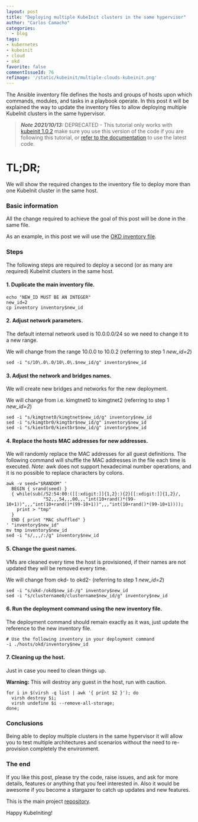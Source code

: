 ```yaml
---
layout: post
title: "Deploying multiple KubeInit clusters in the same hypervisor"
author: "Carlos Camacho"
categories:
  - blog
tags:
- kubernetes
- kubeinit
- cloud
- okd
favorite: false
commentIssueId: 76
refimage: '/static/kubeinit/multiple-clouds-kubeinit.png'
---
```


The Ansible inventory file defines the hosts and groups of hosts upon which commands,
modules, and tasks in a playbook operate.
In this post it will be explained the way to update the inventory files to allow
deploying multiple KubeInit clusters in the same hypervisor.

>  __*Note 2021/10/13:*__ DEPRECATED - This tutorial only works with
[kubeinit 1.0.2](https://github.com/Kubeinit/kubeinit/releases/tag/1.0.2) make
sure you use this version of the code if you are following this tutorial, or
[refer to the documentation](https://docs.kubeinit.org/) to use the latest code.

# TL;DR;

We will show the required changes to the inventory file to
deploy more than one KubeInit cluster in the same host.

### Basic information

All the change required to achieve the goal of this post will be done in
the same file.

As an example, in this post we will use the [OKD inventory file](https://github.com/Kubeinit/kubeinit/blob/master/kubeinit/hosts/okd/inventory).

### Steps

The following steps are required to deploy a second (or as many are required) KubeInit clusters in the same host.

#### 1. Duplicate the main inventory file.

```
echo "NEW_ID MUST BE AN INTEGER"
new_id=2
cp inventory inventory$new_id
```

#### 2. Adjust network parameters.

The default internal network used is 10.0.0.0/24
so we need to change it to a new range.

We will change from the range 10.0.0 to 10.0.2 (referring to step 1 *new_id=2*)

```
sed -i "s/10\.0\.0/10\.0\.$new_id/g" inventory$new_id
```

#### 3. Adjust the network and bridges names.

We will create new bridges and networks for the new
deployment.

We will change from i.e. kimgtnet0 to kimgtnet2 (referring to step 1 *new_id=2*)

```
sed -i "s/kimgtnet0/kimgtnet$new_id/g" inventory$new_id
sed -i "s/kimgtbr0/kimgtbr$new_id/g" inventory$new_id
sed -i "s/kiextbr0/kiextbr$new_id/g" inventory$new_id
```

#### 4. Replace the hosts MAC addresses for new addresses.

We will randomly replace the MAC addresses for all
guest definitions. The following command will shuffle
the MAC addresses in the file each time is executed.
*Note:* awk does not support hexadecimal number operations,
and it is no possible to replace characters by colons.

```
awk -v seed="$RANDOM" '
  BEGIN { srand(seed) }
  { while(sub(/52:54:00:([[:xdigit:]]{1,2}:){2}[[:xdigit:]]{1,2}/,
              "52,,,54,,,00,,,"int(10+rand()*(99-10+1))",,,"int(10+rand()*(99-10+1))",,,"int(10+rand()*(99-10+1))));
    print > "tmp"
  }
  END { print "MAC shuffled" }
' "inventory$new_id"
mv tmp inventory$new_id
sed -i "s/,,,/:/g" inventory$new_id
```

#### 5. Change the guest names.

VMs are cleaned every time the host is provisioned, if their names are
not updated they will be removed every time.

We will change from okd- to okd2- (referring to step 1 *new_id=2*)

```
sed -i "s/okd-/okd$new_id-/g" inventory$new_id
sed -i "s/clustername0/clustername$new_id/g" inventory$new_id
```

#### 6. Run the deployment command using the new inventory file.

The deployment command should remain exactly as it was,
just update the reference to the new inventory file.

```
# Use the following inventory in your deployment command
-i ./hosts/okd/inventory$new_id
```

#### 7. Cleaning up the host.

Just in case you need to clean things up.

**Warning:** This will destroy any guest in the
host, run with caution.

```
for i in $(virsh -q list | awk '{ print $2 }'); do
  virsh destroy $i;
  virsh undefine $i --remove-all-storage;
done;
```

### Conclusions

Being able to deploy multiple clusters in the same hypervisor it will allow you
to test multiple architectures and scenarios without the need to re-provision
completely the environment.

### The end

If you like this post, please try the code, raise issues, and ask for more details, features or
anything that you feel interested in. Also it would be awesome if you become a stargazer to catch up
updates and new features.

This is the main project [repository](https://github.com/kubeinit/kubeinit).

Happy KubeIniting!
